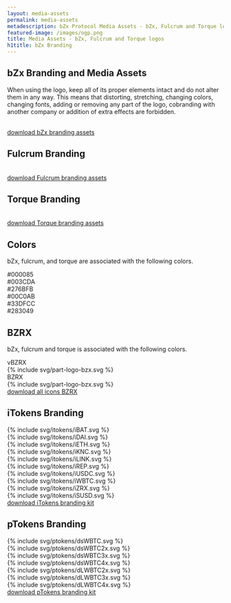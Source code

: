 ```yaml
---
layout: media-assets
permalink: media-assets
metadescription: bZx Protocol Media Assets - bZx, Fulcrum and Torque logos.
featured-image: /images/ogp.png
title: Media Assets - bZx, Fulcrum and Torque logos
h1title: bZx Branding
---
```


<div class="post-content media-assets">
    <div class="container  container-md mb-70 post-content">
        <h2>bZx Branding and Media Assets</h2>
        <p>When using the logo, keep all of its proper elements intact and do not alter them in any way. This means that distorting, stretching, changing colors, changing fonts, adding or removing any part of the logo, cobranding with another company or addition of extra effects are forbidden.
        </p>
    </div>
    <div class="container container-xl text-center mb-70">
        <div class="grid mb-30">
            <img data-src="/images/bzx-media/bZx_logo.svg" class="logo lazyload"/>
            <img data-src="/images/bzx-media/bZx_logo_invert.svg" class="logo-invert lazyload"/>
            <img data-src="/images/bzx-media/bZx_symbol.svg" class="symbol lazyload"/>
        </div>
        <a href="/images/bzx.zip" title="download bZx branding assets" class="button button-secondary d-flex j-content-center m-auto">download bZx branding assets</a>  
    </div>
    <div class="container  container-md">
        <h2>Fulcrum Branding</h2>
    </div>
    <div class="container container-xl text-center mb-70">
        <div class="grid mb-30">
            <img data-src="/images/bzx-media/fulcrum_logo.svg" class="logo lazyload"/>
            <img data-src="/images/bzx-media/fulcrum_logo_invert.svg" class="logo-invert lazyload"/>
            <img data-src="/images/bzx-media/fulcrum_symbol.svg" class="symbol lazyload"/>
        </div>
        <a href="/images/fulcrum.zip" title="download Fulcrum branding assets" class="button button-secondary d-flex j-content-center m-auto">download Fulcrum branding assets</a>  
    </div>
    <div class="container  container-md">
        <h2>Torque Branding</h2>
    </div>
    <div class="container container-xl text-center mb-70">
        <div class="grid mb-30">
            <img data-src="/images/bzx-media/torque_logo.svg" class="logo lazyload"/>
            <img data-src="/images/bzx-media/torque_logo_invert.svg" class="logo-invert lazyload"/>
            <img data-src="/images/bzx-media/torque_symbol.svg" class="symbol lazyload"/>
        </div>
        <a href="/images/torque.zip" title="download Torque branding assets" class="button button-secondary d-flex j-content-center m-auto">download Torque branding assets</a>  
    </div>
    <div class="container  container-md">
        <h2>Colors</h2>
        <p>bZx, fulcrum, and torque are associated with the following colors.
        </p>
    </div>
    <div class="bzx-colors container container-xl mt-40 mb-70">
        <div class="color-circle c000085"><span class="fs-18 fs-sm-13">#000085</span></div>
        <div class="color-circle c003CDA"><span class="fs-18 fs-sm-13">#003CDA</span></div>
        <div class="color-circle c276BFB"><span class="fs-18 fs-sm-13">#276BFB</span></div>
        <div class="color-circle c00C0AB"><span class="fs-18 fs-sm-13">#00C0AB</span></div>
        <div class="color-circle c33DFCC"><span class="fs-18 fs-sm-13">#33DFCC</span></div>
        <div class="color-circle c283049"><span class="fs-18 fs-sm-13">#283049</span></div>
    </div>
    <div class="container  container-md">
        <h2>BZRX</h2>
        <p>bZx, fulcrum and torque is associated with the following colors.</p>
    </div>
    <div class="container container-xl mt-40 mb-70 text-center">
        <div class="bzrx-logo">
            <div class="bzrx-item">
                <span>vBZRX</span>
                <div class="logo-circle vbzrx">{% include svg/part-logo-bzx.svg %}</div>
            </div>
            <div  class="bzrx-item">
                <span>BZRX</span>
                <div class="logo-circle bzrx">{% include svg/part-logo-bzx.svg %}</div>
            </div>
        </div>
        <a href="/images/bzrx.zip" title="download all icons BZRX" class="button button-secondary d-flex j-content-center mt-50">download all icons BZRX</a>  
    </div>
    <div class="container  container-md">
        <h2>iTokens Branding</h2>
    </div>
    <div class="itoken container container-xl text-center ">
        <div class="grid mb-30">
            <div class="itoken-wrapper"><div class="bg-gradient">{% include svg/itokens/iBAT.svg %}</div></div>
            <div class="itoken-wrapper"><div class="bg-gradient">{% include svg/itokens/iDAI.svg %}</div></div>
            <div class="itoken-wrapper"><div class="bg-gradient">{% include svg/itokens/iETH.svg %}</div></div>
            <div class="itoken-wrapper"><div class="bg-gradient">{% include svg/itokens/iKNC.svg %}</div></div>
            <div class="itoken-wrapper"><div class="bg-gradient">{% include svg/itokens/iLINK.svg %}</div></div>
            <div class="itoken-wrapper"><div class="bg-gradient">{% include svg/itokens/iREP.svg %}</div></div>
            <div class="itoken-wrapper"><div class="bg-gradient">{% include svg/itokens/iUSDC.svg %}</div></div>
            <div class="itoken-wrapper"><div class="bg-gradient">{% include svg/itokens/iWBTC.svg %}</div></div>
            <div class="itoken-wrapper"><div class="bg-gradient">{% include svg/itokens/iZRX.svg %}</div></div>
            <div class="itoken-wrapper"><div class="bg-gradient">{% include svg/itokens/iSUSD.svg %}</div></div>
        </div>
        <a href="/images/iTokens.zip" title="download iTokens branding kit" class="button button-secondary d-flex j-content-center m-auto">download iTokens branding kit</a>  
    </div>
        <div class="container  container-md">
        <h2>pTokens Branding </h2>
    </div>
    <div class="ptoken container container-xl text-center ">
        <div class="grid mb-30">
            <div class="ptoken-wrapper">{% include svg/ptokens/dsWBTC.svg %}</div>
            <div class="ptoken-wrapper">{% include svg/ptokens/dsWBTC2x.svg %}</div>
            <div class="ptoken-wrapper">{% include svg/ptokens/dsWBTC3x.svg %}</div>
            <div class="ptoken-wrapper">{% include svg/ptokens/dsWBTC4x.svg %}</div>
            <div class="ptoken-wrapper">{% include svg/ptokens/dLWBTC2x.svg %}</div>
            <div class="ptoken-wrapper">{% include svg/ptokens/dLWBTC3x.svg %}</div>
            <div class="ptoken-wrapper">{% include svg/ptokens/dLWBTC4x.svg %}</div>
        </div>
        <a href="/images/pTokens.zip" title="download iTokens branding kit" class="button button-secondary d-flex j-content-center m-auto">download pTokens branding kit</a>  
    </div>
</div>
